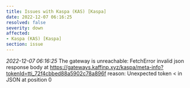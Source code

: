 ```yaml
---
title: Issues with Kaspa (KAS) [Kaspa]
date: 2022-12-07 06:16:25
resolved: false
severity: down
affected:
- Kaspa (KAS) [Kaspa]
section: issue
---
```


*2022-12-07 06:16:25* The gateway is unreachable: FetchError invalid json response body at https://gateways.kaffinp.xyz/kaspa/meta-info?tokenId=tti_72f4cbbed88a5902c78a896f reason: Unexpected token < in JSON at position 0